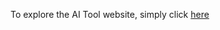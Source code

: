 To explore the AI Tool website, simply click <a href="https://anoirelgueddar.github.io/Website_template/">here</a>
